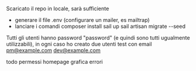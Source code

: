 Scaricato il repo in locale, sarà sufficiente 
- generare il file .env (configurare un mailer, es mailtrap)
- lanciare i comandi
    composer install
    sail up
    sail artisan migrate --seed

Tutti gli utenti hanno password "password" (e quindi sono tutti ugualmente utilizzabili), in ogni caso ho creato due utenti test con email
    pm@example.com
    dev@example.com


todo
    permessi
    homepage
    grafica
    errori